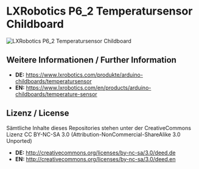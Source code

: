 LXRobotics P6_2 Temperatursensor Childboard
==============

![LXRobotics P6_2 Temperatursensor Childboard](https://www.lxrobotics.com/wp-content/uploads/mz_af_p6_2_side_small.jpg)

## Weitere Informationen / Further Information

* **DE:** https://www.lxrobotics.com/produkte/arduino-childboards/temperatursensor
* **EN:** https://www.lxrobotics.com/en/products/arduino-childboards/temperature-sensor

## Lizenz / License
Sämtliche Inhalte dieses Repositories stehen unter der CreativeCommons Lizenz CC BY-NC-SA 3.0 (Attribution-NonCommercial-ShareAlike 3.0 Unported)

* **DE:** http://creativecommons.org/licenses/by-nc-sa/3.0/deed.de
* **EN:** http://creativecommons.org/licenses/by-nc-sa/3.0/deed.en
